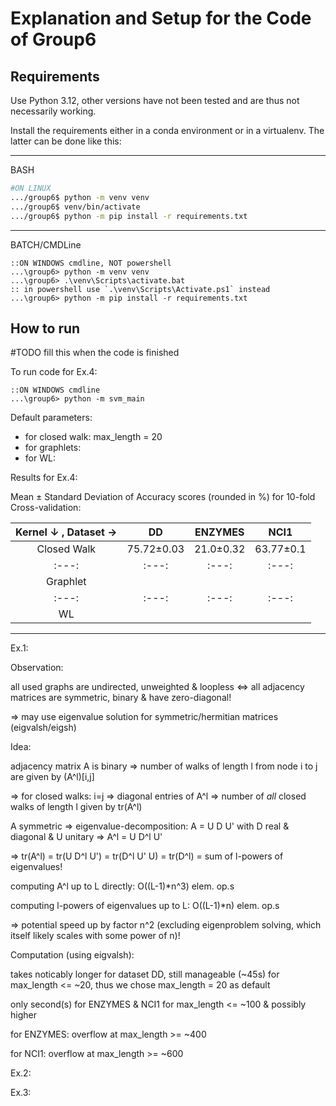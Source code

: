 # Explanation and Setup for the Code of Group6

## Requirements
Use Python 3.12, other versions have not been tested and are thus not necessarily working.

Install the requirements either in a conda environment or in a virtualenv. The latter can be done like this:

---
BASH
```bash 
#ON LINUX
.../group6$ python -m venv venv
.../group6$ venv/bin/activate
.../group6$ python -m pip install -r requirements.txt
```
---
BATCH/CMDLine
```batch 
::ON WINDOWS cmdline, NOT powershell
...\group6> python -m venv venv
...\group6> .\venv\Scripts\activate.bat
:: in powershell use `.\venv\Scripts\Activate.ps1` instead
...\group6> python -m pip install -r requirements.txt
```

## How to run
\#TODO fill this when the code is finished

To run code for Ex.4:
```batch
::ON WINDOWS cmdline
...\group6> python -m svm_main
```

Default parameters:
- for closed walk:  max_length = 20
- for graphlets:    
- for WL:           

Results for Ex.4:

Mean ± Standard Deviation of Accuracy scores (rounded in %) for 10-fold Cross-validation:

Kernel ↓ , Dataset → | DD | ENZYMES | NCI1
| :---: | :---: | :---: | :---: 
Closed Walk | 75.72±0.03 | 21.0±0.32 | 63.77±0.1
| :---: | :---: | :---: | :---: 
Graphlet |  |  | 
| :---: | :---: | :---: | :---: 
WL |  |  | 

---

Ex.1:

Observation:

all used graphs are undirected, unweighted & loopless <=> all adjacency matrices are symmetric, binary & have zero-diagonal!

=> may use eigenvalue solution for symmetric/hermitian matrices (eigvalsh/eigsh)



Idea:

adjacency matrix A is binary => number of walks of length l from node i to j are given by (A^l)[i,j]

=> for closed walks: i=j => diagonal entries of A^l => number of _all_ closed walks of length l given by tr(A^l)

A symmetric => eigenvalue-decomposition: A = U D U' with D real & diagonal & U unitary => A^l = U D^l U' 

=> tr(A^l) = tr(U D^l U') = tr(D^l U' U) = tr(D^l) = sum of l-powers of eigenvalues!

computing A^l up to L directly: O((L-1)*n^3) elem. op.s

computing l-powers of eigenvalues up to L: O((L-1)*n) elem. op.s

=> potential speed up by factor n^2 (excluding eigenproblem solving, which itself likely scales with some power of n)!



Computation (using eigvalsh):

takes noticably longer for dataset DD, still manageable (~45s) for max_length <= ~20, thus we chose max_length = 20 as default

only second(s) for ENZYMES & NCI1 for max_length <= ~100 & possibly higher

for ENZYMES: overflow at max_length >= ~400

for NCI1: overflow at max_length >= ~600



Ex.2:



Ex.3: